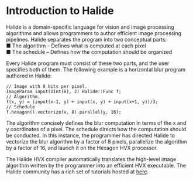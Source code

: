 # Introduction to Halide   
Halide is a domain-specific language for vision and image processing algorithms and allows programmers to author efficient image processing pipelines. Halide separates the program into two conceptual parts:    
■ The algorithm – Defines what is computed at each pixel  
■ The schedule – Defines how the computation should be organized

Every Halide program must consist of these two parts, and the user specifies both of them. The following example is a horizontal blur program authored in Halide:
```
// Image with 8 bits per pixel.  
ImageParam input(UInt(8), 2) Halide::Func f;    
// Algorithm.   
f(x, y) = (input(x-1, y) + input(x, y) + input(x+1, y))/3;    
// Schedule   
f.hexagon().vectorize(x, 8).parallel(y, 16);  
```
The algorithm concisely defines the blur computation in terms of the x and y coordinates of a pixel. The schedule directs how the computation should be conducted. In this instance, the programmer has directed Halide to vectorize the blur algorithm by a factor of 8 pixels, parallelize the algorithm by a factor of 16, and launch it on the Hexagon HVX processor.

The Halide HVX compiler automatically translates the high-level image algorithm written by the programmer into an efficient HVX executable.
The Halide community has a rich set of tutorials hosted at [here](https://halide-lang.org/tutorials/tutorial_introduction.html).      
